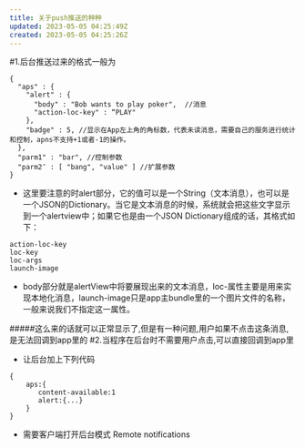 ```yaml
---
title: 关于push推送的种种
updated: 2023-05-05 04:25:49Z
created: 2023-05-05 04:25:26Z
---
```


#1.后台推送过来的格式一般为
```
{  
  "aps" : {  
    "alert" : {  
      "body" : "Bob wants to play poker",  //消息  
      "action-loc-key" : “PLAY"             
    },  
    "badge" : 5, //显示在App左上角的角标数，代表未读消息，需要自己的服务进行统计和控制，apns不支持+1或者-1的操作。  
  },  
  "parm1" : "bar", //控制参数
  "parm2″ : [ "bang", "value" ] //扩展参数  
}   
```
* 这里要注意的时alert部分，它的值可以是一个String（文本消息），也可以是一个JSON的Dictionary。当它是文本消息的时候，系统就会把这些文字显示到一个alertview中；如果它也是由一个JSON Dictionary组成的话，其格式如下：
```body
action-loc-key
loc-key
loc-args
launch-image
```
* body部分就是alertView中将要展现出来的文本消息，loc-属性主要是用来实现本地化消息，launch-image只是app主bundle里的一个图片文件的名称，一般来说我们不指定这一属性。

#####这么来的话就可以正常显示了,但是有一种问题,用户如果不点击这条消息,是无法回调到app里的
#2.当程序在后台时不需要用户点击,可以直接回调到app里
* 让后台加上下列代码
```
{
    aps:{
       content-available:1
       alert:{...}
    }
}
```
* 需要客户端打开后台模式 Remote notifications













